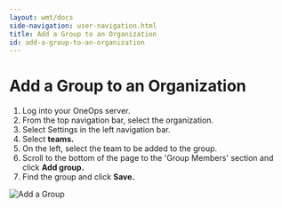 ```yaml
---
layout: wmt/docs
side-navigation: user-navigation.html
title: Add a Group to an Organization
id: add-a-group-to-an-organization
---
```


# Add a Group to an Organization

1. Log into your OneOps server.
2. From the top navigation bar, select the organization.
3. Select Settings in the left navigation bar.
4. Select **teams.**
5. On the left, select the team to be added to the group.
6. Scroll to the bottom of the page to the 'Group Members' section and click **Add group.**
7. Find the group and click **Save.**


![Add a Group](/assets/docs/local/images/add-group-cat-dev.png)
